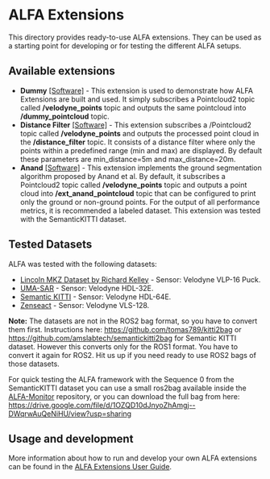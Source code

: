 # ALFA Extensions

 This directory provides ready-to-use ALFA extensions. They can be used as a starting point for developing or for testing the different ALFA setups.

## Available extensions

- **Dummy** [[Software]](https://github.com/alfa-project/alfa-extensions/tree/main/sw/ext_dummy) - This extension is used to demonstrate how ALFA Extensions are built and used. It simply subscribes a Pointcloud2 topic called <b>/velodyne_points</b>  topic and outputs the same pointcloud into <b>/dummy_pointcloud</b> topic.
- **Distance Filter** [[Software]](https://github.com/alfa-project/alfa-extensions/tree/main/sw/ext_distance_filter) - This extension subscribes a /Pointcloud2 topic called <b>/velodyne_points</b> and outputs the processed point cloud in the <b>/distance_filter</b> topic. It consists of a distance filter where only the points within a predefined range (min and max) are displayed. By default these parameters are min_distance=5m and max_distance=20m. 
- **Anand** [[Software]](https://github.com/alfa-project/alfa-extensions/tree/main/sw/ext_anand) - This extension implements the ground segmentation algorithm proposed by Anand et al. By default, it subscribes a Pointcloud2 topic called <b>/velodyne_points</b> topic and outputs a point cloud into <b>/ext_anand_pointcloud</b> topic that can be configured to print only the ground or non-ground points. For the output of all performance metrics, it is recommended a labeled dataset. This extension was tested with the SemanticKITTI dataset.

## Tested Datasets

ALFA was tested with the following datasets:

- [Lincoln MKZ Dataset by Richard Kelley](https://richardkelley.io/data) -  Sensor: Velodyne VLP-16 Puck.
- [UMA-SAR](https://www.uma.es/robotics-and-mechatronics/cms/menu/robotica-y-mecatronica/datasets/) - Sensor: Velodyne HDL-32E.
- [Semantic KITTI](http://www.semantic-kitti.org/dataset.html#download) - Sensor: Velodyne HDL-64E.
- [Zenseact](https://www.zenseact.com/) - Sensor: Velodyne VLS-128.

**Note:** The datasets are not in the ROS2 bag format, so you have to convert them first. Instructions here: <https://github.com/tomas789/kitti2bag> or <https://github.com/amslabtech/semantickitti2bag> for Semantic KITTI dataset. However this converts only for the ROS1 format. You have to convert it again for ROS2. Hit us up if you need ready to use ROS2 bags of those datasets.

For quick testing the ALFA framework with the Sequence 0 from the SemanticKITTI dataset you can use a small ros2bag available inside the [ALFA-Monitor](https://github.com/alfa-project/alfa-monitor) repository, or you can download the full bag from here:
https://drive.google.com/file/d/1OZQD10dJnyoZhAmgj--DWqrwAuQeNiHU/view?usp=sharing

## Usage and development

More information about how to run and develop your own ALFA extensions can be found in the [ALFA Extensions User Guide](../docs/guides/extensions_user_guide.md).
